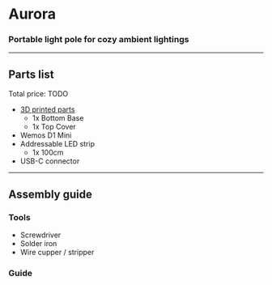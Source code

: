 # Aurora

### Portable light pole for cozy ambient lightings

---
## Parts list

Total price: TODO

- [3D printed parts](./exports/)
    - 1x Bottom Base
    - 1x Top Cover
- Wemos D1 Mini
- Addressable LED strip
    - 1x 100cm
- USB-C connector


---
## Assembly guide

### Tools
  - Screwdriver
  - Solder iron
  - Wire cupper / stripper


### Guide